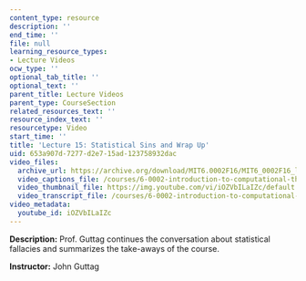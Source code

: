 ```yaml
---
content_type: resource
description: ''
end_time: ''
file: null
learning_resource_types:
- Lecture Videos
ocw_type: ''
optional_tab_title: ''
optional_text: ''
parent_title: Lecture Videos
parent_type: CourseSection
related_resources_text: ''
resource_index_text: ''
resourcetype: Video
start_time: ''
title: 'Lecture 15: Statistical Sins and Wrap Up'
uid: 653a907d-7277-d2e7-15ad-123758932dac
video_files:
  archive_url: https://archive.org/download/MIT6.0002F16/MIT6_0002F16_lec15_300k.mp4
  video_captions_file: /courses/6-0002-introduction-to-computational-thinking-and-data-science-fall-2016/483cefbc6af05afabbc6506e21f82e84_iOZVbILaIZc.vtt
  video_thumbnail_file: https://img.youtube.com/vi/iOZVbILaIZc/default.jpg
  video_transcript_file: /courses/6-0002-introduction-to-computational-thinking-and-data-science-fall-2016/16e9ec022f34566085e928bc713b36d2_iOZVbILaIZc.pdf
video_metadata:
  youtube_id: iOZVbILaIZc
---
```


**Description:** Prof. Guttag continues the conversation about statistical fallacies and summarizes the take-aways of the course.

**Instructor:** John Guttag



